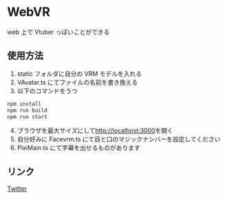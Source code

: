 # WebVR

web 上で Vtuber っぽいことができる

## 使用方法

1. static フォルダに自分の VRM モデルを入れる
2. VAvatar.ts にてファイルの名前を書き換える
3. 以下のコマンドをうつ

```bash
npm install
npm run build
npm run start
```

4. ブラウザを最大サイズにして<http://localhost:3000>を開く
5. 自分好みに Facevrm.ts にて目と口のマジックナンバーを設定してください
6. PixiMain.ts にて字幕を出せるものがあります

## リンク

[Twitter](https://twitter.com/teruru33550336)
